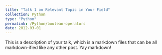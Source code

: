 ```yaml
---
title: "Talk 1 on Relevant Topic in Your Field"
collection: Python
type: "Python"
permalink: /Python/boolean-operators
date: 2012-03-01
---
```


This is a description of your talk, which is a markdown files that can be all markdown-ified like any other post. Yay markdown!
